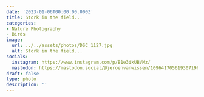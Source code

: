```yaml
---
date: '2023-01-06T00:00:00.000Z'
title: Stork in the field...
categories:
- Nature Photography
- Birds
image:
  url: ../../assets/photos/DSC_1127.jpg
  alt: Stork in the field...
socials:
  instagram: https://www.instagram.com/p/B1e3ikUBVMz/
  mastodon: https://mastodon.social/@jeroenvanwissen/109641705619307196
draft: false
type: photo
description: ''
---
```

